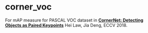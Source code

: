 # corner_voc

For mAP measure for PASCAL VOC dataset in 
[**CornerNet: Detecting Objects as Paired Keypoints**](https://arxiv.org/abs/1808.01244)
Hei Law, Jia Deng, ECCV 2018.

